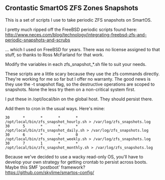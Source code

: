 Crontastic SmartOS ZFS Zones Snapshots
--------------------------------------

This is a set of scripts I use to take periodic ZFS snapshots on SmartOS.

I pretty much ripped off the FreeBSD periodic scripts found here:
http://www.neces.com/blog/technology/integrating-freebsd-zfs-and-periodic-snapshots-and-scrubs

... which I used on FreeBSD for years.  There was no license assigned to that stuff, so thanks to Ross McFarland for that work.

Modify the variables in each zfs_snapshot_*.sh file to suit your needs.

These scripts are a little scary because they use the zfs commands directly. They're working for me so far but I offer no warranty.  The good news is they use the -t snapshot flag, so the destructive operations are scoped to snapshots.  None the less try them on a non-critical system first.

I put these in /opt/local/bin on the global host.  They should persist there.

Add them to cron in the usual ways.  Here's mine:

```
30      *       *       *       *       /opt/local/bin/zfs_snapshot_hourly.sh > /var/log/zfs_snapshots.log
30      5       *       *       *       /opt/local/bin/zfs_snapshot_daily.sh > /var/log/zfs_snapshots.log
30      6       *       *       0       /opt/local/bin/zfs_snapshot_weekly.sh > /var/log/zfs_snapshots.log
30      7       1       *       *       /opt/local/bin/zfs_snapshot_monthly.sh > /var/log/zfs_snapshots.log
```

Because we've decided to use a wacky read-only OS, you'll have to develop your own strategy for getting crontab to persist across boots.  Maybe this SMF 'postboot' framework? https://github.com/skylime/smartos-config/
